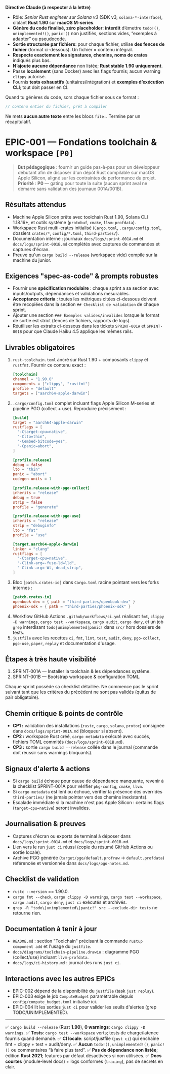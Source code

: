 **Directive Claude (à respecter à la lettre)**

* Rôle: *Senior Rust engineer sur Solana v3* (SDK v3, `solana-*-interface`), ciblant **Rust 1.90** sur **macOS M-series**.
* **Génère du code finalisé, zéro placeholder**: **interdit** d’émettre `todo!()`, `unimplemented!()`, `panic!()` non justifiés, sections vides, “exemples à adapter” ou pseudocode.
* **Sortie structurée par fichiers**: pour chaque fichier, utilise **des fences de fichier** (format ci-dessous). Un fichier = contenu intégral.
* **Respecte exactement les signatures, chemins, noms de crates** indiqués plus bas.
* **N’ajoute aucune dépendance** non listée; **Rust stable 1.90 uniquement**.
* Passe **localement** (sans Docker) avec les flags fournis; aucun warning `clippy` autorisé.
* Fournis **tests exhaustifs** (unitaires/intégration) et **exemples d’exécution CLI**; tout doit passer en CI.

Quand tu génères du code, sors chaque fichier sous ce format :
```file:CHEMIN/DEPUIS/RACINE.rs
// contenu entier du fichier, prêt à compiler
```

Ne mets **aucun autre texte** entre les blocs `file:`. Termine par un récapitulatif.

# EPIC-001 — Fondations toolchain & workspace `[P0]`

> **But pédagogique** : fournir un guide pas-à-pas pour un développeur débutant afin de disposer d'un dépôt Rust compilable sur macOS Apple Silicon, aligné sur les contraintes de performance du projet.
> **Priorité** : **P0** — gating pour toute la suite (aucun sprint aval ne démarre sans validation des journaux 001A/001B).

## Résultats attendus
- Machine Apple Silicon prête avec toolchain Rust 1.90, Solana CLI 1.18.16+, et outils système (`protobuf`, `cmake`, `llvm-profdata`).
- Workspace Rust multi-crates initialisé (`Cargo.toml`, `.cargo/config.toml`, dossiers `crates/*`, `config/*.toml`, `third-parties/`).
- Documentation interne : journaux `docs/logs/sprint-001A.md` et `docs/logs/sprint-001B.md` complétés avec captures de commandes et captures d'écran.
- Preuve qu'un `cargo build --release` (workspace vide) compile sur la machine du junior.

## Exigences "spec-as-code" & prompts robustes
- Fournir une **spécification modulaire** : chaque sprint a sa section avec inputs/outputs, dépendances et validations mesurables.
- **Acceptance criteria** : toutes les métriques citées ci-dessous doivent être recopiées dans la section `## Checklist de validation` de chaque sprint.
- Ajouter une section `### Exemples valides/invalides` lorsque le format de sortie est strict (fences de fichiers, rapports de logs).
- Réutiliser les extraits ci-dessous dans les tickets `SPRINT-001A` et `SPRINT-001B` pour que Claude Haiku 4.5 applique les mêmes rails.

## Livrables obligatoires
1. `rust-toolchain.toml` ancré sur Rust 1.90 + composants `clippy` et `rustfmt`. Fournir ce contenu exact :
   ```toml
   [toolchain]
   channel = "1.90.0"
   components = ["clippy", "rustfmt"]
   profile = "default"
   targets = ["aarch64-apple-darwin"]
   ```
2. `.cargo/config.toml` complet incluant flags Apple Silicon M-series et pipeline PGO (collect + use). Reproduire précisément :
   ```toml
   [build]
   target = "aarch64-apple-darwin"
   rustflags = [
     "-Ctarget-cpu=native",
     "-Clto=thin",
     "-Cembed-bitcode=yes",
     "-Cpanic=abort",
   ]

   [profile.release]
   debug = false
   lto = "thin"
   panic = "abort"
   codegen-units = 1

   [profile.release-with-pgo-collect]
   inherits = "release"
   debug = true
   strip = false
   profile = "generate"

   [profile.release-with-pgo-use]
   inherits = "release"
   strip = "debuginfo"
   lto = "fat"
   profile = "use"

   [target.aarch64-apple-darwin]
   linker = "clang"
   rustflags = [
     "-Ctarget-cpu=native",
     "-Clink-arg=-fuse-ld=lld",
     "-Clink-arg=-Wl,-dead_strip",
   ]
   ```
3. Bloc `[patch.crates-io]` dans `Cargo.toml` racine pointant vers les forks internes :
   ```toml
   [patch.crates-io]
   openbook-dex = { path = "third-parties/openbook-dex" }
   phoenix-sdk = { path = "third-parties/phoenix-sdk" }
   ```
4. Workflow GitHub Actions `.github/workflows/ci.yml` réalisant `fmt`, `clippy -D warnings`, `cargo test --workspace`, `cargo audit`, `cargo deny`, et un job `grep` interdisant `todo|unimplemented|panic!` dans `src/` hors dossiers de tests.
5. `justfile` avec les recettes `ci`, `fmt`, `lint`, `test`, `audit`, `deny`, `pgo-collect`, `pgo-use`, `paper`, `replay` et documentation d'usage.

## Étapes à très haute visibilité
1. SPRINT-001A — Installer la toolchain & les dépendances système.
2. SPRINT-001B — Bootstrap workspace & configuration TOML.

Chaque sprint possède sa checklist détaillée. Ne commence pas le sprint suivant tant que les critères du précédent ne sont pas validés (quitus de pair obligatoire).

## Chemin critique & points de contrôle
- **CP1 :** validation des installations (`rustc`, `cargo`, `solana`, `protoc`) consignée dans `docs/logs/sprint-001A.md` (bloqueur si absent).
- **CP2 :** workspace Rust créé, `cargo metadata` exécuté avec succès, fichiers TOML commités (`docs/logs/sprint-001B.md`).
- **CP3 :** sortie `cargo build --release` collée dans le journal (commande doit réussir sans warnings bloquants).

## Signaux d'alerte & actions
- Si `cargo build` échoue pour cause de dépendance manquante, revenir à la checklist SPRINT-001A pour vérifier `pkg-config`, `cmake`, `llvm`.
- Si `cargo metadata` est lent ou échoue, vérifier la présence des overrides `third-parties/` (ne jamais pointer vers des chemins inexistants).
- Escalade immédiate si la machine n'est pas Apple Silicon : certains flags (`target-cpu=native`) seront invalides.

## Journalisation & preuves
- Captures d'écran ou exports de terminal à déposer dans `docs/logs/sprint-001A.md` et `docs/logs/sprint-001B.md`.
- Lien vers le run `just ci` réussi (copie du résumé GitHub Actions ou sortie locale).
- Archive PGO générée (`target/pgo/default.profraw` → `default.profdata`) référencée et versionnée dans `docs/logs/pgo-notes.md`.

## Checklist de validation
- `rustc --version` == 1.90.0.
- `cargo fmt --check`, `cargo clippy -D warnings`, `cargo test --workspace`, `cargo audit`, `cargo deny`, `just ci` exécutés et archivés.
- `grep -R "todo\|unimplemented\|panic!" src --exclude-dir tests` ne retourne rien.

## Documentation à tenir à jour
- `README.md` : section "Toolchain" précisant la commande `rustup component add` et l'usage du `justfile`.
- `docs/diagrams/toolchain-pipeline.drawio` : diagramme PGO (collect/use) incluant `llvm-profdata`.
- `docs/logs/ci-history.md` : journal des runs `just ci`.

## Interactions avec les autres EPICs
- EPIC-002 dépend de la disponibilité du `justfile` (task `just replay`).
- EPIC-003 exige le job `ComputeBudget` paramétrable depuis `config/compute_budget.toml` initialisé ici.
- EPIC-004 lit les sorties `just ci` pour valider les seuils d'alertes (grep TODO/UNIMPLEMENTED).

---

✅ `cargo build --release` (Rust **1.90**), **0 warnings**: `cargo clippy -D warnings`.
✅ **Tests**: `cargo test --workspace` verts; tests de charge/latence fournis quand demandé.
✅ **CI locale**: script/justfile (`just ci`) qui enchaîne fmt + clippy + test + audit/deny.
✅ **Aucun** `todo!()`, `unimplemented!()`, `panic!()` ou commentaires “à faire plus tard”.
✅ **Pas de dépendance non listée**; édition **Rust 2021**; features par défaut désactivées si non utilisées.
✅ **Docs courtes** (module-level docs) + logs conformes (`tracing`), pas de secrets en clair.

